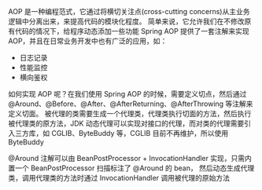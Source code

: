 AOP 是一种编程范式，它通过将横切关注点(cross-cutting concerns)从主业务逻辑中分离出来，来提高代码的模块化程度。 简单来说，它允许我们在不修改原有代码的情况下，给程序动态添加一些功能
Spring AOP 提供了一套注解来实现 AOP，并且在日常业务开发中也有广泛的应用，如：
- 日志记录
- 性能监控
- 横向鉴权

如何实现 AOP 呢？在我们使用 Spring AOP 的时候，需要定义切点，然后通过 @Around、@Before、@After、@AfterReturning、@AfterThrowing 等注解来定义切面。
被代理的类需要生成一个代理类，代理类执行切面的方法，然后执行被代理类的原方法，JDK 动态代理可以实现对接口的代理，而对类的代理需要引入三方库，如
CGLIB、ByteBuddy 等，CGLIB 目前不再维护，所以使用 ByteBuddy

@Around 注解可以由 BeanPostProcessor + InvocationHandler 实现，只需内置一个 BeanPostProcessor 扫描标注了 @Around 的 bean，
然后动态生成代理类，调用代理类的方法时通过 InvocationHandler 调用被代理的原始方法